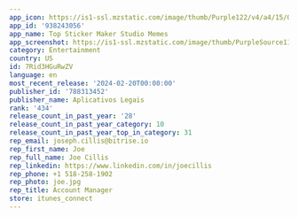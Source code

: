 ```yaml
---
app_icon: https://is1-ssl.mzstatic.com/image/thumb/Purple122/v4/a4/15/07/a41507e0-7976-d06e-3d88-7ffb9cc9184e/AppIcon-0-0-1x_U007ephone-0-0-85-220.png/1024x1024bb.png
app_id: '938243056'
app_name: Top Sticker Maker Studio Memes
app_screenshot: https://is1-ssl.mzstatic.com/image/thumb/PurpleSource115/v4/5a/a1/6e/5aa16e89-4717-6d06-63b0-2e722c7b527e/98f8dff6-0849-4ef2-b51d-052caf33aa5d_EN_-_2_Max.png/1242x2688bb.png
category: Entertainment
country: US
id: 7Rid3HGuRwZV
language: en
most_recent_release: '2024-02-20T00:00:00'
publisher_id: '788313452'
publisher_name: Aplicativos Legais
rank: '434'
release_count_in_past_year: '28'
release_count_in_past_year_category: 10
release_count_in_past_year_top_in_category: 31
rep_email: joseph.cillis@bitrise.io
rep_first_name: Joe
rep_full_name: Joe Cillis
rep_linkedin: https://www.linkedin.com/in/joecillis
rep_phone: +1 518-258-1902
rep_photo: joe.jpg
rep_title: Account Manager
store: itunes_connect
---
```


